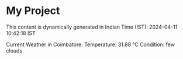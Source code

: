 # My Project

This content is dynamically generated in Indian Time (IST): 2024-04-11 10:42:18 IST


Current Weather in Coimbatore:
Temperature: 31.88 °C
Condition: few clouds
